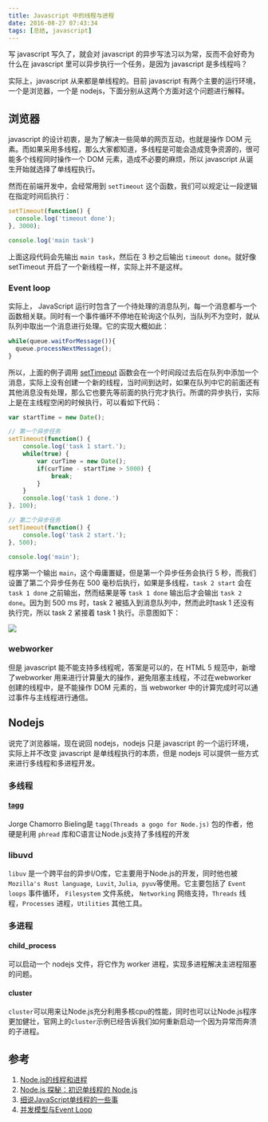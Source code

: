 ```yaml
---
title: Javascript 中的线程与进程
date: 2016-08-27 07:43:34
tags: [总结, javascript]
---
```


写 javascript 写久了，就会对 javascript 的异步写法习以为常，反而不会好奇为什么在 javascript 里可以异步执行一个任务，是因为 javascript 是多线程吗？

实际上，javascript 从来都是单线程的。目前 javascript 有两个主要的运行环境，一个是浏览器，一个是 nodejs，下面分别从这两个方面对这个问题进行解释。

<!-- more -->

## 浏览器

javascript 的设计初衷，是为了解决一些简单的网页互动，也就是操作 DOM 元素。而如果采用多线程，那么大家都知道，多线程是可能会造成竞争资源的，很可能多个线程同时操作一个 DOM 元素，造成不必要的麻烦，所以 javascript 从诞生开始就选择了单线程执行。

然而在前端开发中，会经常用到 `setTimeout` 这个函数，我们可以规定让一段逻辑在指定时间后执行：

```javascript
setTimeout(function() {
  console.log('timeout done');
}, 3000);

console.log('main task')
```

上面这段代码会先输出 `main task`，然后在 3 秒之后输出 `timeout done`。就好像 setTimeout 开启了一个新线程一样，实际上并不是这样。

### Event loop

实际上， JavaScript 运行时包含了一个待处理的消息队列，每一个消息都与一个函数相关联。同时有一个事件循环不停地在轮询这个队列，当队列不为空时，就从队列中取出一个消息进行处理。它的实现大概如此：

```javascript
while(queue.waitForMessage()){
  queue.processNextMessage();
}
```

所以，上面的例子调用 [setTimeout](https://developer.mozilla.org/en-US/docs/window.setTimeout) 函数会在一个时间段过去后在队列中添加一个消息，实际上没有创建一个新的线程，当时间到达时，如果在队列中它的前面还有其他消息没有处理，那么它也要先等前面的执行完才执行。所谓的异步执行，实际上是在主线程空闲的时候执行，可以看如下代码：

```javascript
var startTime = new Date();

// 第一个异步任务
setTimeout(function() {
    console.log('task 1 start.');
    while(true) {
        var curTime = new Date();
        if(curTime - startTime > 5000) {
            break;
        }
    }
    console.log('task 1 done.')
}, 100);

// 第二个异步任务
setTimeout(function() {
    console.log('task 2 start.');
}, 500);

console.log('main');
```

程序第一个输出 `main`，这个毋庸置疑，但是第一个异步任务会执行 5 秒，而我们设置了第二个异步任务在 500 毫秒后执行，如果是多线程，`task 2 start` 会在 `task 1 done` 之前输出，然而结果是等 `task 1 done` 输出后才会输出 `task 2 done`。因为到 500 ms 时，task 2 被插入到消息队列中，然而此时task 1 还没有执行完，所以 task 2 紧接着 task 1 执行。示意图如下：

![](http://7xo08n.com1.z0.glb.clouddn.com/blog/thread-in-javascript/01.png)

### webworker

但是 javascript 能不能支持多线程呢，答案是可以的，在 HTML 5 规范中，新增了webworker 用来进行计算量大的操作，避免阻塞主线程，不过在webworker 创建的线程中，是不能操作 DOM 元素的，当 webworker 中的计算完成时可以通过事件与主线程进行通信。

## Nodejs

说完了浏览器端，现在说回 nodejs，nodejs 只是 javascript 的一个运行环境，实际上并不改变 javascript 是单线程执行的本质，但是 nodejs 可以提供一些方式来进行多线程和多进程开发。

### 多线程

#### [tagg](https://github.com/xk/node-threads-a-gogo)

Jorge Chamorro Bieling是 `tagg(Threads a gogo for Node.js)` 包的作者，他硬是利用 `phread` 库和C语言让Node.js支持了多线程的开发

### libuvd

`libuv` 是一个跨平台的异步I/O库，它主要用于Node.js的开发，同时他也被 `Mozilla's Rust language`,  `Luvit`, `Julia`,  `pyuv`等使用。它主要包括了 `Event loops` 事件循环， `Filesystem` 文件系统， `Networking` 网络支持，`Threads` 线程，`Processes` 进程，`Utilities` 其他工具。



### 多进程

#### child_process

可以启动一个 nodejs 文件，将它作为 worker 进程，实现多进程解决主进程阻塞的问题。

#### cluster

`cluster`可以用来让Node.js充分利用多核cpu的性能，同时也可以让Node.js程序更加健壮，官网上的`cluster`示例已经告诉我们如何重新启动一个因为异常而奔溃的子进程。



## 参考

1. [Node.js的线程和进程](https://github.com/DoubleSpout/threadAndPackage/blob/master/chapter.7.thread_and_process.md)
2. [Node.js 探秘：初识单线程的 Node.js](http://taobaofed.org/blog/2015/10/29/deep-into-node-1/)
3. [细说JavaScript单线程的一些事](https://segmentfault.com/a/1190000004276027)
4. [并发模型与Event Loop](https://developer.mozilla.org/zh-CN/docs/Web/JavaScript/EventLoo)